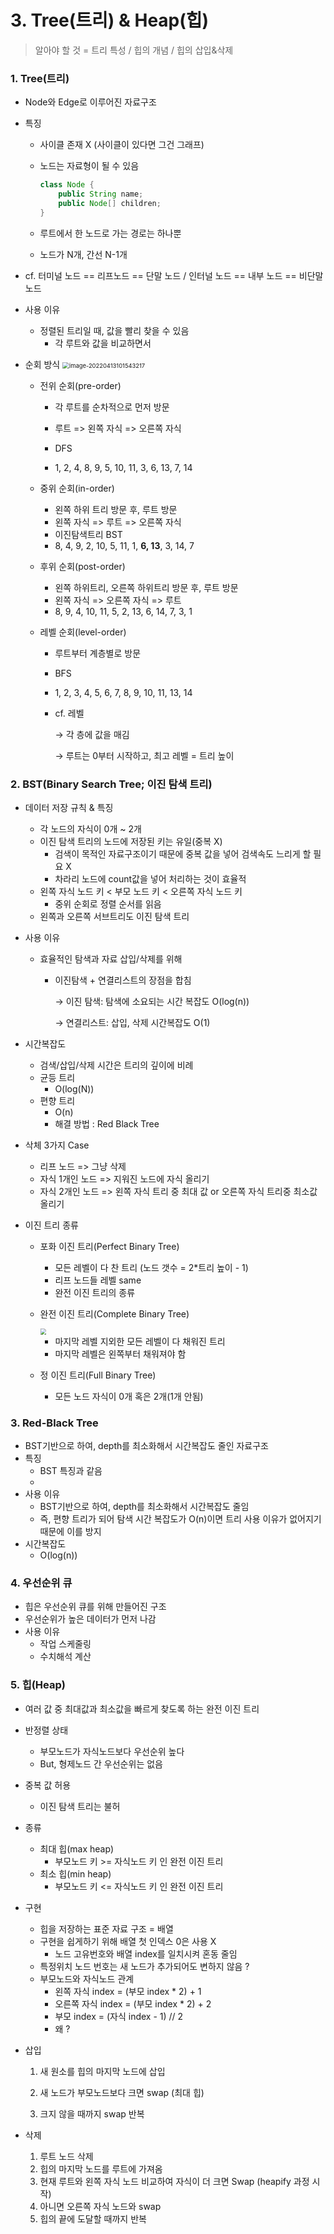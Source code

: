 # 3. Tree(트리) & Heap(힙)

> 알아야 할 것 = 트리 특성 / 힙의 개념 / 힙의 삽입&삭제

### 1. Tree(트리)

* Node와 Edge로 이루어진 자료구조

* 특징

  * 사이클 존재 X (사이클이 있다면 그건 그래프)

  * 노드는 자료형이 될 수 있음

    ```java
    class Node {
        public String name;
        public Node[] children;
    }
    ```

  * 루트에서 한 노드로 가는 경로는 하나뿐

  * 노드가 N개, 간선 N-1개

* cf. 터미널 노드 == 리프노드 == 단말 노드 / 인터널 노드 == 내부 노드 == 비단말 노드

* 사용 이유

  * 정렬된 트리일 때, 값을 빨리 찾을 수 있음
    * 각 루트와 값을 비교하면서

* 순회 방식
  <img src="https://user-images.githubusercontent.com/70613905/163101845-9d10a191-33dd-4d2c-b800-996fe6c8d07b.JPG" alt="image-20220413101543217" style="zoom:67%;" />

  * 전위 순회(pre-order)

    * 각 루트를 순차적으로 먼저 방문
    * 루트 => 왼쪽 자식 => 오른쪽 자식
    * DFS

    * 1, 2, 4, 8, 9, 5, 10, 11, 3, 6, 13, 7, 14

  * 중위 순회(in-order)

    * 왼쪽 하위 트리 방문 후, 루트 방문
    * 왼쪽 자식 => 루트 => 오른쪽 자식
    * 이진탐색트리 BST
    * 8, 4, 9, 2, 10, 5, 11, 1, **6, 13**, 3, 14, 7

  * 후위 순회(post-order)

    * 왼쪽 하위트리, 오른쪽 하위트리 방문 후, 루트 방문
    * 왼쪽 자식 => 오른쪽 자식 => 루트
    * 8, 9, 4, 10, 11, 5, 2, 13, 6, 14, 7, 3, 1

  * 레벨 순회(level-order)

    * 루트부터 계층별로 방문

    * BFS

    * 1, 2, 3, 4, 5, 6, 7, 8, 9, 10, 11, 13, 14

    * cf. 레벨 

      →   각 층에 값을 매김

      →   루트는 0부터 시작하고, 최고 레벨 = 트리 높이

  

### 2. BST(Binary Search Tree; 이진 탐색 트리)

* 데이터 저장 규칙 & 특징

  * 각 노드의 자식이 0개 ~ 2개
  * 이진 탐색 트리의 노드에 저장된 키는 유일(중복 X)
    * 검색이 목적인 자료구조이기 때문에 중복 값을 넣어 검색속도 느리게 할 필요 X
    * 차라리 노드에 count값을 넣어 처리하는 것이 효율적
  * 왼쪽 자식 노드 키 < 부모 노드 키 < 오른쪽 자식 노드 키
    * 중위 순회로 정렬 순서를 읽음
  * 왼쪽과 오른쪽 서브트리도 이진 탐색 트리

* 사용 이유

  * 효율적인 탐색과 자료 삽입/삭제를 위해

    * 이진탐색 + 연결리스트의 장점을 합침

      →   이진 탐색: 탐색에 소요되는 시간 복잡도 O(log(n)) 

      →   연결리스트: 삽입, 삭제 시간복잡도 O(1)

* 시간복잡도

  * 검색/삽입/삭제 시간은 트리의 깊이에 비례
  * 균등 트리
    * O(log(N))
  * 편향 트리
    * O(n)
    * 해결 방법 : Red Black Tree

* 삭체 3가지 Case

  * 리프 노드 => 그냥 삭제
  * 자식 1개인 노드 => 지워진 노드에 자식 올리기
  * 자식 2개인 노드 => 왼쪽 자식 트리 중 최대 값 or 오른쪽 자식 트리중 최소값 올리기

* 이진 트리 종류

  * 포화 이진 트리(Perfect Binary Tree)

    * 모든 레벨이 다 찬 트리 (노드 갯수 = 2*트리 높이 - 1)
    * 리프 노드들 레벨 same
    * 완전 이진 트리의 종류

  * 완전 이진 트리(Complete Binary Tree)

    <img src="https://user-images.githubusercontent.com/70613905/163101984-dcaaa2a7-6893-4023-bd4e-1b4e986c6bbb.JPG" style="zoom:60%;" />

    * 마지막 레벨 지외한 모든 레벨이 다 채워진 트리
    * 마지막 레벨은 왼쪽부터 채워져야 함

  * 정 이진 트리(Full Binary Tree)

    * 모든 노드 자식이 0개 혹은 2개(1개 안됨)



### 3. Red-Black Tree

* BST기반으로 하여, depth를 최소화해서 시간복잡도 줄인 자료구조
* 특징
  * BST 특징과 같음
  * 
* 사용 이유
  * BST기반으로 하여, depth를 최소화해서 시간복잡도 줄임
  * 즉, 편향 트리가 되어 탐색 시간 복잡도가 O(n)이면 트리 사용 이유가 없어지기 때문에 이를 방지
* 시간복잡도
  * O(log(n))



### 4. 우선순위 큐

* 힙은 우선순위 큐를 위해 만들어진 구조
* 우선순위가 높은 데이터가 먼저 나감
* 사용 이유
  * 작업 스케줄링
  * 수치해석 계산



### 5. 힙(Heap)

* 여러 값 중 최대값과 최소값을 빠르게 찾도록 하는 완전 이진 트리

* 반정렬 상태

  * 부모노드가 자식노드보다 우선순위 높다
  * But, 형제노드 간 우선순위는 없음

* 중복 값 허용

  * 이진 탐색 트리는 불허

* 종류

  * 최대 힙(max heap)
    * 부모노드 키 >= 자식노드 키 인 완전 이진 트리
  * 최소 힙(min heap)
    * 부모노드 키 <= 자식노드 키 인 완전 이진 트리

* 구현

  * 힙을 저장하는 표준 자료 구조 = 배열
  * 구현을 쉽게하기 위해 배열 첫 인덱스 0은 사용 X
    * 노드 고유번호와 배열 index를 일치시켜 혼동 줄임
  * 특정위치 노드 번호는 새 노드가 추가되어도 변하지 않음 ?
  * 부모노드와 자식노드 관계
    * 왼쪽 자식 index = (부모 index * 2) + 1
    * 오른쪽 자식 index = (부모 index * 2) + 2
    * 부모 index = (자식 index - 1) // 2
    * 왜 ? 

* 삽입

  1. 새 원소를 힙의 마지막 노드에 삽입

  2. 새 노드가 부모노드보다 크면 swap (최대 힙)
  3. 크지 않을 때까지 swap 반복

* 삭제

  1. 루트 노드 삭제
  2. 힙의 마지막 노드를 루트에 가져옴
  3. 현재 루트와 왼쪽 자식 노드 비교하여 자식이 더 크면 Swap (heapify 과정 시작)
  4. 아니면 오른쪽 자식 노드와 swap
  5. 힙의 끝에 도달할 때까지 반복
